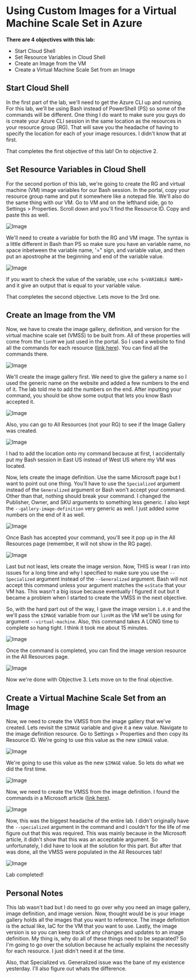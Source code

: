 # Using Custom Images for a Virtual Machine Scale Set in Azure

**There are 4 objectives with this lab:**
* Start Cloud Shell
* Set Resource Variables in Cloud Shell
* Create an Image from the VM
* Create a Virtual Machine Scale Set from an Image


## Start Cloud Shell

In the first part of the lab, we'll need to get the Azure CLI up and running. For this lab, we'll be using Bash instead of PowerShell (PS) so some of the commands will be different. One thing I do want to make sure you guys do is create your Azure CLI session in the same location as the resources in your resource group (RG). That will save you the headache of having to specify the location for each of your image resources. I didn't know that at first.  

That completes the first objective of this lab! On to objective 2. 

## Set Resource Variables in Cloud Shell

For the second portion of this lab, we're going to create the RG and virtual machine (VM) image variables for our Bash session. In the portal, copy your resource group name and put it somewhere like a notepad file. We'll also do the same thing with our VM. Go to VM and on the lefthand side, go to Settings > Properties. Scroll down and you'll find the Resource ID. Copy and paste this as well. 

![Image](AzureCustomVMSS1.png)

We'll need to create a variable for both the RG and VM image. The syntax is a little different in Bash than PS so make sure you have an variable name, no space inbetween the variable name, '=" sign, and variable value, and then put an apostrophe at the beginning and end of the variable value. 

![Image](AzureCustomVMSS2.png)

If you want to check the value of the variable, use `echo $<VARIABLE NAME>` and it give an output that is equal to your variable value. 

That completes the second objective. Lets move to the 3rd one. 

## Create an Image from the VM

Now, we have to create the image gallery, definition, and version for the virtual machine scale set (VMSS) to be built from. All of these properties will come from the `linVM` we just used in the portal. So I used a website to find all the commands for each resource ([link here](https://learn.microsoft.com/en-us/cli/azure/sig?view=azure-cli-latest)). You can find all the commands there. 

![Image](AzureCustomVMSS3.png)

We'll create the image gallery first. We need to give the gallery a name so I used the generic name on the website and added a few numbers to the end of it. The lab told me to add the numbers on the end. After inputting your command, you should be show some output that lets you know Bash accepted it. 

![Image](AzureCustomVMSS4.png)

Also, you can go to All Resources (not your RG) to see if the Image Gallery was created. 

![Image](AzureCustomVMSS5.png)

I had to add the location onto my command because at first, I accidentally put my Bash session in East US instead of West US where my VM was located. 

Now, lets create the image definition. Use the same Microsoft page but I want to point out one thing. You'll have to use the `Specialized` argument instead of the `Generalized` argument or Bash won't accept your command. Other than that, nothing should break your command. I changed the Publisher, Owner, and SKU arguments to something less generic. I also kept the `--gallery-image-definition` very generic as well. I just added some numbers on the end of it as well. 

![Image](AzureCustomVMSS6.png)

Once Bash has accepted your command, you'll see it pop up in the All Resources page (remember, it will not show in the RG page). 

![Image](AzureCustomVMSS7.png)

Last but not least, lets create the image version. Now, THIS is wear I ran into issues for a long time and why I specified to make sure you use the `--Specialized` argument instead of the `--Generalized` argument. Bash will not accept this command unless your argument matches the `osState` that your VM has. This wasn't a big issue because eventually I figured it out but it became a problem when I started to create the VMSS in the next objective. 

So, with the hard part out of the way, I gave the image version `1.0.0` and the we'll pass the `$IMAGE` variable from our `linVM` as the VM we'll be using for argument `--virtual-machine`. Also, this command takes A LONG time to complete so hang tight. I think it took me about 15 minutes. 

![Image](AzureCustomVMSS8.png)

Once the command is completed, you can find the image version resource in the All Resources page. 

![Image](AzureCustomVMSS9.png)

Now we're done with Objective 3. Lets move on to the final objective. 

## Create a Virtual Machine Scale Set from an Image

Now, we need to create the VMSS from the image gallery that we've created. Lets revisit the `$IMAGE` variable and give it a new value. Navigate to the image definition resource. Go to Settings > Properties and then copy its Resource ID. We're going to use this value as the new `$IMAGE` value. 

![Image](AzureCustomVMSS10.png)

We're going to use this value as the new `$IMAGE` value. So lets do what we did the first time. 

![Image](AzureCustomVMSS11.png)

Now, we need to create the VMSS from the image definition. I found the commands in a Microsoft article ([link here](https://learn.microsoft.com/en-us/azure/virtual-machine-scale-sets/quick-create-cli)).

![Image](AzureCustomVMSS12.png)

Now, this was the biggest headache of the entire lab. I didn't originally have the `--specialized` argument in the command and I couldn't for the life of me figure out that this was required. This was mainly because in the Microsoft article, it didn't show that this was an acceptable argument. So unfortunately, I did have to look at the solution for this part. But after that was done, all the VMSS were populated in the All Resources tab!

![Image](AzureCustomVMSS13.png)

Lab completed!

## Personal Notes

This lab wasn't bad but I do need to go over why you need an image gallery, image definition, and image version. Now, thought would be is your image gallery holds all the images that you want to reference. The image definition is the actual like, IaC for the VM that you want to use. Lastly, the image version is so you can keep track of any changes and updates to an image definition. My thing is, why do all of these things need to be separated? So I'm going to go over the solution because he actually explains the necessity for each resource. I just didn't need it at the time.

Also, that Specialized vs. Generalized issue was the bane of my existence yesterday. I'll also figure out whats the difference. 

